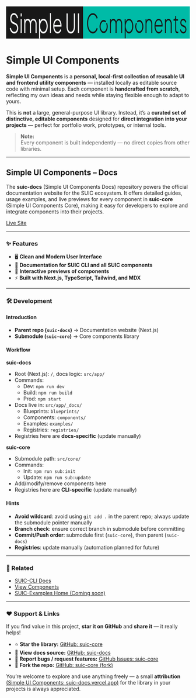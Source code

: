 <p align="center">
  <img src="https://raw.githubusercontent.com/vishnudt2004/suic-core/main/assets/suic-logo.png" alt="SUIC Logo" width="814" height="88" />
</p>

# Simple UI Components

**Simple UI Components** is a **personal, local-first collection of reusable UI and frontend utility components** — installed locally as editable source code with minimal setup. Each component is **handcrafted from scratch**, reflecting my own ideas and needs while staying flexible enough to adapt to yours.

This is **not** a large, general-purpose UI library. Instead, it’s a **curated set of distinctive, editable components** designed for **direct integration into your projects** — perfect for portfolio work, prototypes, or internal tools.

> **Note:**  
> Every component is built independently — no direct copies from other libraries.

---

## Simple UI Components – Docs

The **suic-docs** (Simple UI Components Docs) repository powers the official documentation website for the SUIC ecosystem. It offers detailed guides, usage examples, and live previews for every component in **suic-core** (Simple UI Components Core), making it easy for developers to explore and integrate components into their projects.

[Live Site](https://suic-docs.vercel.app/docs)

---

### ✨ Features

- 🖥️ **Clean and Modern User Interface**
- 📖 **Documentation for SUIC CLI and all SUIC components**
- 🎨 **Interactive previews of components**
- ⚡ **Built with Next.js, TypeScript, Tailwind, and MDX**

---

### 🛠️ Development

#### Introduction

- **Parent repo (`suic-docs`)** → Documentation website (Next.js)
- **Submodule (`suic-core`)** → Core components library

#### Workflow

**suic-docs**

- Root (Next.js): `/`, docs logic: `src/app/`
- Commands:
  - Dev: `npm run dev`
  - Build: `npm run build`
  - Prod: `npm start`
- Docs live in: `src/app/_docs/`
  - Blueprints: `blueprints/`
  - Components: `components/`
  - Examples: `examples/`
  - Registries: `registries/`
- Registries here are **docs-specific** (update manually)

**suic-core**

- Submodule path: `src/core/`
- Commands:
  - Init: `npm run sub:init`
  - Update: `npm run sub:update`
- Add/modify/remove components here
- Registries here are **CLI-specific** (update manually)

#### Hints

- **Avoid wildcard**: avoid using `git add .` in the parent repo; always update the submodule pointer manually
- **Branch check**: ensure correct branch in submodule before committing
- **Commit/Push order**: submodule first (`suic-core`), then parent (`suic-docs`)
- **Registries**: update manually (automation planned for future)

---

### 🔗 Related

- [SUIC-CLI Docs](https://suic-docs.vercel.app/docs/cli)
- [View Components](https://suic-docs.vercel.app/docs/components)
- [SUIC-Examples Home (Coming soon)](#)

---

### ❤️ Support & Links

If you find value in this project, **star it on GitHub** and **share it** — it really helps!

- ⭐ **Star the library:** [GitHub: suic-core](https://github.com/vishnudt2004/suic-core)
- 📖 **View docs source:** [GitHub: suic-docs](https://github.com/vishnudt2004/suic-docs)
- 🐞 **Report bugs / request features:** [GitHub Issues: suic-core](https://github.com/vishnudt2004/suic-core/issues)
- 🍴 **Fork the repo:** [GitHub: suic-core (fork)](https://github.com/vishnudt2004/suic-core/fork)

You’re welcome to explore and use anything freely — a small **attribution** [(Simple UI Components: suic-docs.vercel.app)](https://suic-docs.vercel.app) for the library in your projects is always appreciated.
